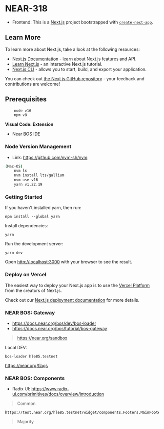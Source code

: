 # NEAR-318

- Frontend: This is a [Next.js](https://nextjs.org/) project bootstrapped with [`create-next-app`](https://github.com/vercel/next.js/tree/canary/packages/create-next-app).

## Learn More

To learn more about Next.js, take a look at the following resources:

- [Next.js Documentation](https://nextjs.org/docs) - learn about Next.js features and API.
- [Learn Next.js](https://nextjs.org/learn) - an interactive Next.js tutorial.
- [Next.js CLI](https://nextjs.org/docs/app/api-reference/next-cli) - allows you to start, build, and export your application.

You can check out [the Next.js GitHub repository](https://github.com/vercel/next.js/) - your feedback and contributions are welcome!

## Prerequisites

```sh
    node v16
    npm v8
```

**Visual Code: Extension**
- Near BOS IDE

### Node Version Management

- Link: https://github.com/nvm-sh/nvm

```sh
(Mac-OS)
    nvm ls
    nvm install lts/gallium
    nvm use v16
    yarn v1.22.19
```

### Getting Started

If you haven't installed yarn, then run:

    npm install --global yarn

Install dependencies:

    yarn

Run the development server:

    yarn dev

Open [http://localhost:3000](http://localhost:3000) with your browser to see the result.

### Deploy on Vercel

The easiest way to deploy your Next.js app is to use the [Vercel Platform](https://vercel.com/new?utm_medium=default-template&filter=next.js&utm_source=create-next-app&utm_campaign=create-next-app-readme) from the creators of Next.js.

Check out our [Next.js deployment documentation](https://nextjs.org/docs/deployment) for more details.

### NEAR BOS: Gateway

- https://docs.near.org/bos/dev/bos-loader
- https://docs.near.org/bos/tutorial/bos-gateway

> https://near.org/sandbox

Local DEV:

    bos-loader hle85.testnet

https://near.org/flags

### NEAR BOS: Components

- Radix UI: https://www.radix-ui.com/primitives/docs/overview/introduction

> Common

    https://test.near.org/hle85.testnet/widget/components.Footers.MainFooter

> Majority